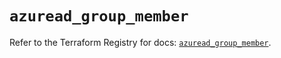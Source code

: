 # `azuread_group_member`

Refer to the Terraform Registry for docs: [`azuread_group_member`](https://registry.terraform.io/providers/hashicorp/azuread/2.49.0/docs/resources/group_member).
